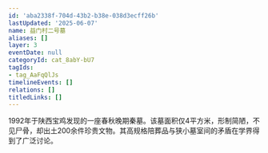 ```yaml
---
id: 'aba2338f-704d-43b2-b38e-038d3ecff26b'
lastUpdated: '2025-06-07'
name: 益门村二号墓
aliases: []
layer: 3
eventDate: null
categoryId: cat_8abY-bU7
tagIds:
- tag_AaFqQlJs
timelineEvents: []
relations: []
titledLinks: []
---
```

1992年于陕西宝鸡发现的一座春秋晚期秦墓。该墓面积仅4平方米，形制简陋，不见尸骨，却出土200余件珍贵文物。其高规格陪葬品与狭小墓室间的矛盾在学界得到了广泛讨论。
